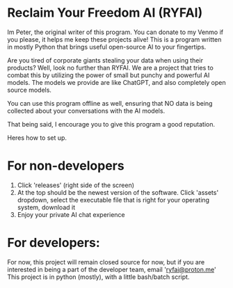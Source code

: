 # Reclaim Your Freedom AI (RYFAI)

Im Peter, the original writer of this program. You can donate to my Venmo if you please, it helps me keep these projects alive!
This is a program written in mostly Python that brings useful open-source AI to your fingertips.

Are you tired of corporate giants stealing your data when using their products? Well, look no further than RYFAI. We are a project that tries to combat this
by utilizing the power of small but punchy and powerful AI models. The models we provide are like ChatGPT, and also completely open source models.

You can use this program offline as well, ensuring that NO data is being collected about your conversations with the AI models. 

That being said, I encourage you to give this program a good reputation.

Heres how to set up.

# For non-developers
1. Click 'releases' (right side of the screen)
2. At the top should be the newest version of the software. Click 'assets' dropdown, select the executable file that is right for your operating system, download it
3. Enjoy your private AI chat experience

# For developers:

For now, this project will remain closed source for now, but if you are interested in being a part of the developer team, email 'ryfai@proton.me'
This project is in python (mostly), with a little bash/batch script.
